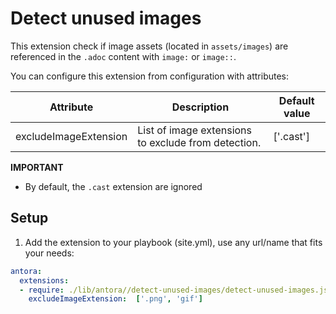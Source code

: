 # Detect unused images

This extension check if image assets (located in `assets/images`) are referenced in the `.adoc` content with `image:` or `image::`.

You can configure this extension from configuration with attributes:

| Attribute             | Description                                                                  | Default value |
|-----------------------|------------------------------------------------------------------------------|---------------|
| excludeImageExtension | List of image extensions to exclude from detection.                          | ['.cast']     |

**IMPORTANT**
* By default, the `.cast` extension are ignored

## Setup

1.  Add the extension to your playbook (site.yml), use any url/name that fits your needs:
   ```yml
   antora:
     extensions:
     - require: ./lib/antora//detect-unused-images/detect-unused-images.js
       excludeImageExtension:  ['.png', 'gif']       
   ```
